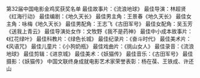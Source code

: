 第32届中国电影金鸡奖获奖名单
最佳故事片：《流浪地球》
最佳导演：林超贤《红海行动》
最佳编剧：《地久天长》
最佳男主角：王景春《地久天长》
最佳女主角：咏梅《地久天长》
最佳男配角：王志飞《古田军号》
最佳女配角：吴玉芳《送我上青云》
最佳导演处女作：文牧野《我不是药神》
最佳中小成本故事片：《红花绿叶》
最佳科教片：《绿色长城》
最佳纪录片：《奋斗时代》
最佳美术片：《风语咒》
最佳儿童片：《小狗奶瓶》
最佳戏曲片：《挑山女人》
最佳录音：《流浪地球》
最佳剪辑：《进京城》
最佳美术：《妖猫传》
最佳音乐：《古田军号》
最佳摄影：《妖猫传》
中国文联终身成就电影艺术家荣誉表彰：杨在葆、王铁成、许还山